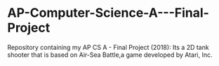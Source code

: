 # AP-Computer-Science-A---Final-Project
Repository containing my AP CS A - Final Project (2018): Its a 2D tank shooter that is based on Air-Sea Battle,a game developed by Atari, Inc.

